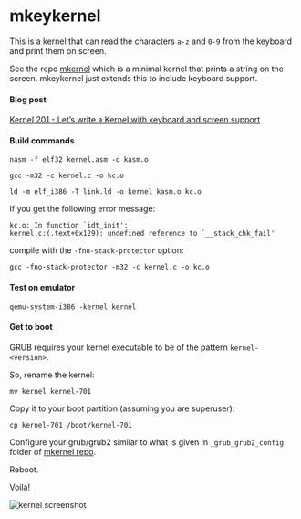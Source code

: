 mkeykernel
=======

This is a kernel that can read the characters `a-z` and `0-9` from the keyboard and print them on screen.

See the repo [mkernel](http://github.com/arjun024/mkernel) which is a minimal kernel that prints a string on the screen. mkeykernel just extends this to include keyboard support. 


#### Blog post ####

[Kernel 201 - Let’s write a Kernel with keyboard and screen support](http://arjunsreedharan.org/post/99370248137/kernel-201-lets-write-a-kernel-with-keyboard-and)

#### Build commands ####
```
nasm -f elf32 kernel.asm -o kasm.o
```
```
gcc -m32 -c kernel.c -o kc.o
```
```
ld -m elf_i386 -T link.ld -o kernel kasm.o kc.o
```

If you get the following error message:
```
kc.o: In function `idt_init':
kernel.c:(.text+0x129): undefined reference to `__stack_chk_fail'
```

compile with the `-fno-stack-protector` option:
```
gcc -fno-stack-protector -m32 -c kernel.c -o kc.o
```

#### Test on emulator ####
```
qemu-system-i386 -kernel kernel
```

#### Get to boot ####
GRUB requires your kernel executable to be of the pattern `kernel-<version>`.

So, rename the kernel:

```
mv kernel kernel-701
```

Copy it to your boot partition (assuming you are superuser):

```
cp kernel-701 /boot/kernel-701
```

Configure your grub/grub2 similar to what is given in `_grub_grub2_config` folder of [mkernel repo](http://github.com/arjun024/mkernel).

Reboot.

Voila!

![kernel screenshot](http://31.media.tumblr.com/1afd75b433b13df613fa0c2301977893/tumblr_inline_ncy1p0kSGj1rivrqc.png "Screenshot")
